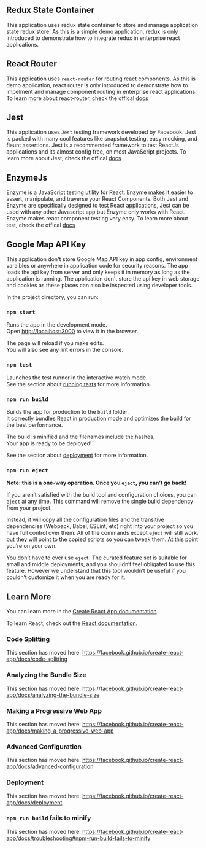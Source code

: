 
## Redux State Container
This application uses redux state container to store and manage application state redux store.
As this is a simple demo application, redux is only introduced to demonstrate how to integrate redux in enterprise react applications.

## React Router
This application uses `react-router` for routing react components. As this is demo application, react router is only introduced to demonstrate how to impelment and manage component routing in enterprise react applications. To learn more about react-router, check the offical [docs](https://reacttraining.com/react-router/web/example/basic) 

## Jest
This application uses `Jest` testing framework developed by Facebook. Jest is packed with many cool features like snapshot testing, easy mocking, and fleunt assertions. Jest is a recommended framework to test ReactJs applications and its almost config free, on most JavaScript projects. To learn more about Jest, check the offical [docs](https://jestjs.io)

## EnzymeJs
Enzyme is a JavaScript testing utility for React. Enzyme makes it easier to assert, manipulate, and traverse your React Components. Both Jest and Enzyme are specifically designed to test React applications, Jest can be used with any other Javascript app but Enzyme only works with React. Enzyme makes react component testing very easy. To learn more about test, check the offical [docs](https://airbnb.io/enzyme/docs/api/) 

## Google Map API Key
This application don't store Google Map API key in app config, environment varaibles or anywhere in application code for security reasons. The app loads the api key from server and only keeps it in memory as long as the application is running. The application don't store the api key in web storage and cookies as these places can also be inspected using developer tools.


In the project directory, you can run:

### `npm start`

Runs the app in the development mode.<br>
Open [http://localhost:3000](http://localhost:3000) to view it in the browser.

The page will reload if you make edits.<br>
You will also see any lint errors in the console.

### `npm test`

Launches the test runner in the interactive watch mode.<br>
See the section about [running tests](https://facebook.github.io/create-react-app/docs/running-tests) for more information.

### `npm run build`

Builds the app for production to the `build` folder.<br>
It correctly bundles React in production mode and optimizes the build for the best performance.

The build is minified and the filenames include the hashes.<br>
Your app is ready to be deployed!

See the section about [deployment](https://facebook.github.io/create-react-app/docs/deployment) for more information.

### `npm run eject`

**Note: this is a one-way operation. Once you `eject`, you can’t go back!**

If you aren’t satisfied with the build tool and configuration choices, you can `eject` at any time. This command will remove the single build dependency from your project.

Instead, it will copy all the configuration files and the transitive dependencies (Webpack, Babel, ESLint, etc) right into your project so you have full control over them. All of the commands except `eject` will still work, but they will point to the copied scripts so you can tweak them. At this point you’re on your own.

You don’t have to ever use `eject`. The curated feature set is suitable for small and middle deployments, and you shouldn’t feel obligated to use this feature. However we understand that this tool wouldn’t be useful if you couldn’t customize it when you are ready for it.

## Learn More

You can learn more in the [Create React App documentation](https://facebook.github.io/create-react-app/docs/getting-started).

To learn React, check out the [React documentation](https://reactjs.org/).

### Code Splitting

This section has moved here: https://facebook.github.io/create-react-app/docs/code-splitting

### Analyzing the Bundle Size

This section has moved here: https://facebook.github.io/create-react-app/docs/analyzing-the-bundle-size

### Making a Progressive Web App

This section has moved here: https://facebook.github.io/create-react-app/docs/making-a-progressive-web-app

### Advanced Configuration

This section has moved here: https://facebook.github.io/create-react-app/docs/advanced-configuration

### Deployment

This section has moved here: https://facebook.github.io/create-react-app/docs/deployment

### `npm run build` fails to minify

This section has moved here: https://facebook.github.io/create-react-app/docs/troubleshooting#npm-run-build-fails-to-minify
